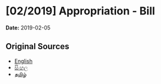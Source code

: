 # [02/2019] Appropriation - Bill

**Date:** 2019-02-05

## Original Sources

- [English](https://documents.gov.lk/view/bills/2019/2/02-2019_E.pdf)
- [සිංහල](https://documents.gov.lk/view/bills/2019/2/02-2019_S.pdf)
- [தமிழ்](https://documents.gov.lk/view/bills/2019/2/02-2019_T.pdf)
